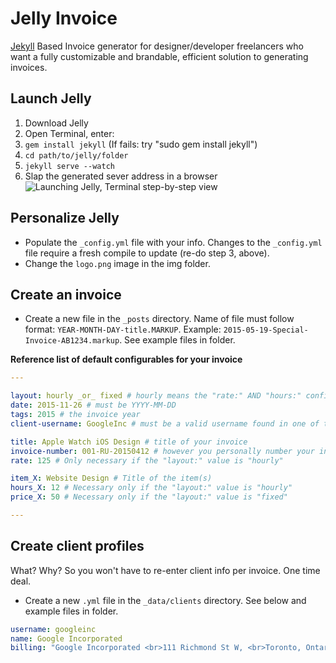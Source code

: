 # Jelly Invoice

<a href="http://jekyllrb.com/" target="_blank">Jekyll</a> Based Invoice generator for designer/developer freelancers who want a fully customizable and brandable, efficient solution to generating invoices.


## Launch Jelly
1. Download Jelly
2. Open Terminal, enter: 
3. `gem install jekyll` (If fails: try "sudo gem install jekyll")
4. `cd path/to/jelly/folder`
5. `jekyll serve --watch`
6. Slap the generated sever address in a browser
![Launching Jelly, Terminal step-by-step view](https://raw.githubusercontent.com/MRurka/jelly-invoice/gh-pages/img/jelly-tutorial/jelly-terminal-2.jpg)


## Personalize Jelly
- Populate the `_config.yml` file with your info. Changes to the `_config.yml` file require a fresh compile to update (re-do step 3, above).
- Change the `logo.png` image in the img folder. 


## Create an invoice
- Create a new file in the `_posts` directory. Name of file must follow format: `YEAR-MONTH-DAY-title.MARKUP`. Example: `2015-05-19-Special-Invoice-AB1234.markup`. See example files in folder.

**Reference list of default configurables for your invoice**
``` yaml
---

layout: hourly _or_ fixed # hourly means the "rate:" AND "hours:" configurables will need values. See them just below.
date: 2015-11-26 # must be YYYY-MM-DD
tags: 2015 # the invoice year
client-username: GoogleInc # must be a valid username found in one of the client profiles. See next section (Create client profiles).

title: Apple Watch iOS Design # title of your invoice
invoice-number: 001-RU-20150412 # however you personally number your invoices.
rate: 125 # Only necessary if the "layout:" value is "hourly" 

item_X: Website Design # Title of the item(s)
hours_X: 12 # Necessary only if the "layout:" value is "hourly"
price_X: 50 # Necessary only if the "layout:" value is "fixed"

---
```

## Create client profiles
What? Why? So you won't have to re-enter client info per invoice. One time deal.
- Create a new `.yml` file in the `_data/clients` directory. See below and example files in folder.
``` yaml
username: googleinc
name: Google Incorporated
billing: "Google Incorporated <br>111 Richmond St W, <br>Toronto, Ontario, <br>Canada, M5H 2G4"
```
